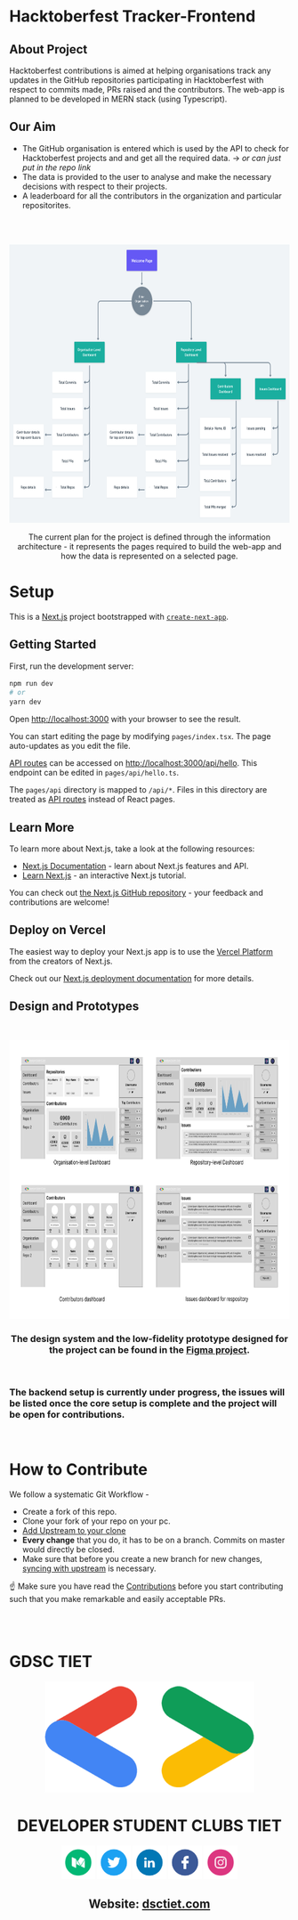 # Hacktoberfest Tracker-Frontend

## About Project

Hacktoberfest contributions is aimed at helping organisations track any updates in the GitHub repositories participating in Hacktoberfest with respect to commits made, PRs raised and the contributors.
The web-app is planned to be developed in MERN stack (using Typescript).<br>

## Our Aim
- The GitHub organisation is entered which is used by the API to check for Hacktoberfest projects and and get all the required data.
    → *or can just put in the repo link*
- The data is provided to the user to analyse and make the necessary decisions with respect to their projects.
- A leaderboard for all the contributors in the organization and particular repositorites.
<br>
<br>

<div align="center">

<img height=500px src="./assets/infoarch.png"><br>

The current plan for the project is defined through the information architecture - it represents the pages required to build the web-app and how the data is represented on a selected page.
</div>

# Setup

This is a [Next.js](https://nextjs.org/) project bootstrapped with [`create-next-app`](https://github.com/vercel/next.js/tree/canary/packages/create-next-app).

## Getting Started

First, run the development server:

```bash
npm run dev
# or
yarn dev
```

Open [http://localhost:3000](http://localhost:3000) with your browser to see the result.

You can start editing the page by modifying `pages/index.tsx`. The page auto-updates as you edit the file.

[API routes](https://nextjs.org/docs/api-routes/introduction) can be accessed on [http://localhost:3000/api/hello](http://localhost:3000/api/hello). This endpoint can be edited in `pages/api/hello.ts`.

The `pages/api` directory is mapped to `/api/*`. Files in this directory are treated as [API routes](https://nextjs.org/docs/api-routes/introduction) instead of React pages.

## Learn More

To learn more about Next.js, take a look at the following resources:

- [Next.js Documentation](https://nextjs.org/docs) - learn about Next.js features and API.
- [Learn Next.js](https://nextjs.org/learn) - an interactive Next.js tutorial.

You can check out [the Next.js GitHub repository](https://github.com/vercel/next.js/) - your feedback and contributions are welcome!

## Deploy on Vercel

The easiest way to deploy your Next.js app is to use the [Vercel Platform](https://vercel.com/new?utm_medium=default-template&filter=next.js&utm_source=create-next-app&utm_campaign=create-next-app-readme) from the creators of Next.js.

Check out our [Next.js deployment documentation](https://nextjs.org/docs/deployment) for more details.


## Design and Prototypes 
<br>
<div align="center">

<img height="500px" src="./assets/lo-fi.png"><br>

### The design system and the low-fidelity prototype designed for the project can be found in the [Figma project](https://www.figma.com/file/wql8yk5cjh46zWVMCcEiCw/Hacktober?node-id=622%3A773).
</div>

<br>

### The backend setup is currently under progress, the issues will be listed once the core setup is complete and the project will be open for contributions.
<br>

# How to Contribute

We follow a systematic Git Workflow -

- Create a fork of this repo.
- Clone your fork of your repo on your pc.
- [Add Upstream to your clone](https://help.github.com/en/github/collaborating-with-issues-and-pull-requests/configuring-a-remote-for-a-fork)
- **Every change** that you do, it has to be on a branch. Commits on master would directly be closed.
- Make sure that before you create a new branch for new changes, [syncing with upstream](https://help.github.com/en/github/collaborating-with-issues-and-pull-requests/syncing-a-fork) is necessary.

<aside>

☝ Make sure you have read the [Contributions](https://github.com/developer-student-club-thapar/hacktoberfest-tracker/blob/main/CONTRIBUTIONS.md) before you start contributing such that you make remarkable and easily acceptable PRs.
</aside>

<br>
<br>

# GDSC TIET

<div align="center">

<img height=200px src="./assets/dsc_logo.png">

# DEVELOPER STUDENT CLUBS TIET

<a href="https://medium.com/developer-student-clubs-tiet"><img src="https://github.com/aritraroy/social-icons/blob/master/medium-icon.png?raw=true" width="60"></a>
<a href="https://twitter.com/dsctiet"><img src="https://github.com/aritraroy/social-icons/blob/master/twitter-icon.png?raw=true" width="60"></a>
<a href="https://www.linkedin.com/company/developer-student-club-thapar"><img src="https://github.com/aritraroy/social-icons/blob/master/linkedin-icon.png?raw=true" width="60"></a>
<a href="https://facebook.com/dscthapar"><img src="https://github.com/aritraroy/social-icons/blob/master/facebook-icon.png?raw=true" width="60"></a>
<a href="https://instagram.com/dsc.tiet"><img src="https://github.com/aritraroy/social-icons/blob/master/instagram-icon.png?raw=true" width="60"></a>

## Website: [dsctiet.com](https://dsctiet.com)
</div>
